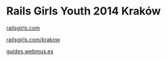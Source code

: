 Rails Girls Youth 2014 Kraków
========

[railsgirls.com](http://railsgirls.com)

[railsgirls.com/krakow](http://railsgirls.com/krakow)

[guides.webmus.es](http://guides.webmus.es/)